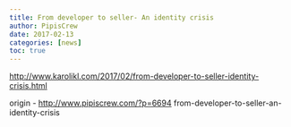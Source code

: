 ```yaml
---
title: From developer to seller- An identity crisis
author: PipisCrew
date: 2017-02-13
categories: [news]
toc: true
---
```


http://www.karolikl.com/2017/02/from-developer-to-seller-identity-crisis.html

origin - http://www.pipiscrew.com/?p=6694 from-developer-to-seller-an-identity-crisis